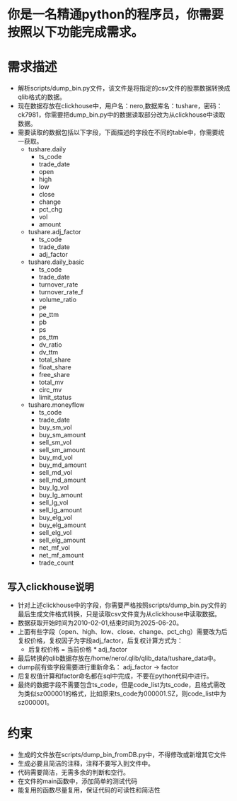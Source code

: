 # 你是一名精通python的程序员，你需要按照以下功能完成需求。
# 需求描述
- 解析scripts/dump_bin.py文件，该文件是将指定的csv文件的股票数据转换成qlib格式的数据。
- 现在数据存放在clickhouse中，用户名：nero,数据库名：tushare，密码：ck7981，你需要把dump_bin.py中的数据读取部分改为从clickhouse中读取数据。
- 需要读取的数据包括以下字段，下面描述的字段在不同的table中，你需要统一获取。
    - tushare.daily
        - ts_code
        - trade_date
        - open
        - high
        - low
        - close
        - change
        - pct_chg
        - vol
        - amount
    - tushare.adj_factor
        - ts_code
        - trade_date
        - adj_factor
    - tushare.daily_basic
        - ts_code
        - trade_date
        - turnover_rate
        - turnover_rate_f
        - volume_ratio
        - pe
        - pe_ttm
        - pb
        - ps
        - ps_ttm
        - dv_ratio
        - dv_ttm
        - total_share
        - float_share
        - free_share
        - total_mv
        - circ_mv
        - limit_status
    - tushare.moneyflow
        - ts_code
        - trade_date
        - buy_sm_vol
        - buy_sm_amount
        - sell_sm_vol
        - sell_sm_amount
        - buy_md_vol
        - buy_md_amount
        - sell_md_vol
        - sell_md_amount
        - buy_lg_vol
        - buy_lg_amount
        - sell_lg_vol
        - sell_lg_amount
        - buy_elg_vol
        - buy_elg_amount
        - sell_elg_vol
        - sell_elg_amount
        - net_mf_vol
        - net_mf_amount
        - trade_count
## 写入clickhouse说明
- 针对上述clickhouse中的字段，你需要严格按照scripts/dump_bin.py文件的最后生成文件格式转换，只是读取csv文件变为从clickhouse中读取数据。
- 数据获取开始时间为2010-02-01,结束时间为2025-06-20。
- 上面有些字段（open、high、low、close、change、pct_chg）需要改为后复权价格，复权因子为字段adj_factor，后复权计算方式为：
    - 后复权价格 = 当前价格 * adj_factor
- 最后转换的qlib数据存放在/home/nero/.qlib/qlib_data/tushare_data中。
- dump前有些字段需要进行重新命名：
    adj_factor -> factor
- 后复权值计算和factor命名都在sql中完成，不要在python代码中进行。
- 最终的数据字段不需要包含ts_code，但是code_list为ts_code，且格式需改为类似sz000001的格式，比如原来ts_code为000001.SZ，则code_list中为sz000001。

# 约束
- 生成的文件放在scripts/dump_bin_fromDB.py中，不得修改或新增其它文件
- 生成必要且简洁的注释，注释不要写入到文件中。
- 代码需要简洁，无需多余的判断和空行。
- 在文件的main函数中，添加简单的测试代码
- 能复用的函数尽量复用，保证代码的可读性和简洁性
